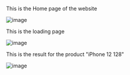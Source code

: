 This is the Home page of the website

![image](https://github.com/user-attachments/assets/70a10372-a42b-4bac-a24f-65ed73ac8ca7)

This is the loading page

![image](https://github.com/user-attachments/assets/842079d7-5a30-4bf5-b511-42126b8f053e)

This is the result for the product "iPhone 12 128"

![image](https://github.com/user-attachments/assets/14240c07-c028-4b3c-a29b-905b96c5c19d)

